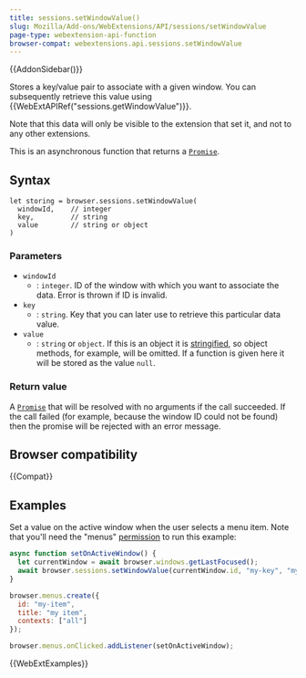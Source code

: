 ```yaml
---
title: sessions.setWindowValue()
slug: Mozilla/Add-ons/WebExtensions/API/sessions/setWindowValue
page-type: webextension-api-function
browser-compat: webextensions.api.sessions.setWindowValue
---
```


{{AddonSidebar()}}

Stores a key/value pair to associate with a given window. You can subsequently retrieve this value using {{WebExtAPIRef("sessions.getWindowValue")}}.

Note that this data will only be visible to the extension that set it, and not to any other extensions.

This is an asynchronous function that returns a [`Promise`](/en-US/docs/Web/JavaScript/Reference/Global_Objects/Promise).

## Syntax

```js-nolint
let storing = browser.sessions.setWindowValue(
  windowId,    // integer
  key,         // string
  value        // string or object
)
```

### Parameters

- `windowId`
  - : `integer`. ID of the window with which you want to associate the data. Error is thrown if ID is invalid.
- `key`
  - : `string`. Key that you can later use to retrieve this particular data value.
- `value`
  - : `string` or `object`. If this is an object it is [stringified](/en-US/docs/Web/JavaScript/Reference/Global_Objects/JSON/stringify), so object methods, for example, will be omitted. If a function is given here it will be stored as the value `null`.

### Return value

A [`Promise`](/en-US/docs/Web/JavaScript/Reference/Global_Objects/Promise) that will be resolved with no arguments if the call succeeded. If the call failed (for example, because the window ID could not be found) then the promise will be rejected with an error message.

## Browser compatibility

{{Compat}}

## Examples

Set a value on the active window when the user selects a menu item. Note that you'll need the "menus" [permission](/en-US/docs/Mozilla/Add-ons/WebExtensions/manifest.json/permissions) to run this example:

```js
async function setOnActiveWindow() {
  let currentWindow = await browser.windows.getLastFocused();
  await browser.sessions.setWindowValue(currentWindow.id, "my-key", "my-value");
}

browser.menus.create({
  id: "my-item",
  title: "my item",
  contexts: ["all"]
});

browser.menus.onClicked.addListener(setOnActiveWindow);
```

{{WebExtExamples}}
